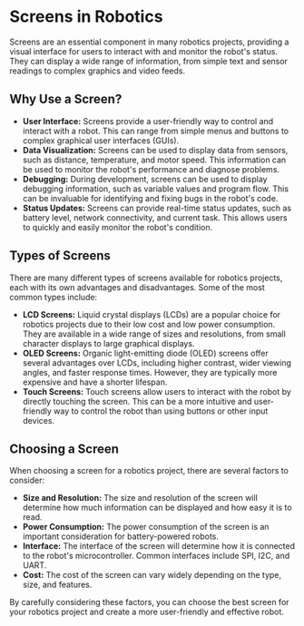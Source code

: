 # Screens in Robotics

Screens are an essential component in many robotics projects, providing a visual interface for users to interact with and monitor the robot's status. They can display a wide range of information, from simple text and sensor readings to complex graphics and video feeds.

## Why Use a Screen?

- **User Interface:** Screens provide a user-friendly way to control and interact with a robot. This can range from simple menus and buttons to complex graphical user interfaces (GUIs).
- **Data Visualization:** Screens can be used to display data from sensors, such as distance, temperature, and motor speed. This information can be used to monitor the robot's performance and diagnose problems.
- **Debugging:** During development, screens can be used to display debugging information, such as variable values and program flow. This can be invaluable for identifying and fixing bugs in the robot's code.
- **Status Updates:** Screens can provide real-time status updates, such as battery level, network connectivity, and current task. This allows users to quickly and easily monitor the robot's condition.

## Types of Screens

There are many different types of screens available for robotics projects, each with its own advantages and disadvantages. Some of the most common types include:

- **LCD Screens:** Liquid crystal displays (LCDs) are a popular choice for robotics projects due to their low cost and low power consumption. They are available in a wide range of sizes and resolutions, from small character displays to large graphical displays.
- **OLED Screens:** Organic light-emitting diode (OLED) screens offer several advantages over LCDs, including higher contrast, wider viewing angles, and faster response times. However, they are typically more expensive and have a shorter lifespan.
- **Touch Screens:** Touch screens allow users to interact with the robot by directly touching the screen. This can be a more intuitive and user-friendly way to control the robot than using buttons or other input devices.

## Choosing a Screen

When choosing a screen for a robotics project, there are several factors to consider:

- **Size and Resolution:** The size and resolution of the screen will determine how much information can be displayed and how easy it is to read.
- **Power Consumption:** The power consumption of the screen is an important consideration for battery-powered robots.
- **Interface:** The interface of the screen will determine how it is connected to the robot's microcontroller. Common interfaces include SPI, I2C, and UART.
- **Cost:** The cost of the screen can vary widely depending on the type, size, and features.

By carefully considering these factors, you can choose the best screen for your robotics project and create a more user-friendly and effective robot.